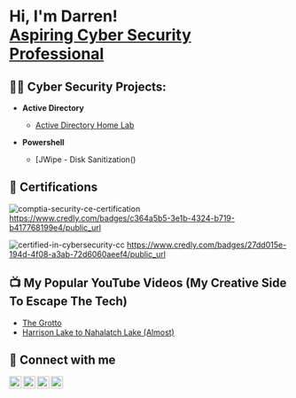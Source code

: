 <h1>Hi, I'm Darren! <br/><a href="https://www.linkedin.com/in/darrenpatenaude/">Aspiring Cyber Security Professional</a>

<h2>👨‍💻 Cyber Security Projects:</h2>

- <b>Active Directory</b>
  - [Active Directory Home Lab](https://github.com/darrencybertest/LABURL)

- <b>Powershell</b>
  - [JWipe - Disk Sanitization()

<h2> 📜 Certifications</h2>
 
![comptia-security-ce-certification](https://user-images.githubusercontent.com/118860839/203450750-135c4f88-0301-4261-807f-f2e5e1e20d9c.png)
https://www.credly.com/badges/c364a5b5-3e1b-4324-b719-b417768199e4/public_url

![certified-in-cybersecurity-cc](https://user-images.githubusercontent.com/118860839/203451791-ab3020d9-318b-4249-903b-d630d8867e0b.png)
https://www.credly.com/badges/27dd015e-194d-4f08-a3ab-72d6060aeef4/public_url
 
<h2> 📺 My Popular YouTube Videos (My Creative Side To Escape The Tech)</h2>
  
- [The Grotto](https://www.youtube.com/watch?v=_UkSZ-UgrO8)
- [Harrison Lake to Nahalatch Lake (Almost)](https://www.youtube.com/watch?v=ujPKglW9_qQ)
  
<h2> 🔗 Connect with me</h2>

[<img align="left" alt="JoshMadakor | YouTube" width="22px" src="https://cdn.jsdelivr.net/npm/simple-icons@v3/icons/youtube.svg" />][youtube]
[<img align="left" alt="JoshMadakor | Twitter" width="22px" src="https://cdn.jsdelivr.net/npm/simple-icons@v3/icons/twitter.svg" />][twitter]
[<img align="left" alt="JoshMadakor | LinkedIn" width="22px" src="https://cdn.jsdelivr.net/npm/simple-icons@v3/icons/linkedin.svg" />][linkedin]
[<img align="left" alt="JoshMadakor | Instagram" width="22px" src="https://cdn.jsdelivr.net/npm/simple-icons@v3/icons/instagram.svg" />][instagram]

[twitter]: https://twitter.com/joshmadakor
[youtube]: https://www.youtube.com/c/joshmadakor
[instagram]: https://www.instagram.com/joshmadakor/
[linkedin]: https://linkedin.com/in/joshmadakor

<!--
**DarrenPatenaude/DarrenPatenaude** is a ✨ _special_ ✨ repository because its `README.md` (this file) appears on your GitHub profile.

Here are some ideas to get you started:

- 🔭 I’m currently working on ...
- 🌱 I’m currently learning ...
- 👯 I’m looking to collaborate on ...
- 🤔 I’m looking for help with ...
- 💬 Ask me about ...
- 📫 How to reach me: ...
- 😄 Pronouns: ...
- ⚡ Fun fact: ...
-->
